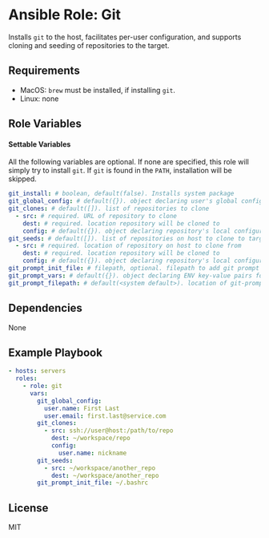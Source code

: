 # Ansible Role: Git

Installs `git` to the host, facilitates per-user configuration, and supports cloning and seeding of repositories to the target.

## Requirements

- MacOS: `brew` must be installed, if installing `git`.
- Linux: none

## Role Variables

#### Settable Variables

All the following variables are optional.  If none are specified, this role will simply try to install `git`. If `git` is found in the `PATH`, installation will be skipped.

```yaml
git_install: # boolean, default(false). Installs system package
git_global_config: # default({}). object declaring user's global configuration key-value pairs
git_clones: # default([]). list of repositories to clone
  - src: # required. URL of repository to clone
    dest: # required. location repository will be cloned to
    config: # default({}). object declaring repository's local configuration key-value pairs
git_seeds: # default([]). list of repositories on host to clone to target
  - src: # required. location of repository on host to clone from
    dest: # required. location repository will be cloned to
    config: # default({}). object declaring repository's local configuration key-value pairs
git_prompt_init_file: # filepath, optional. filepath to add git prompt configurations to shell environment
git_prompt_vars: # default({}). object declaring ENV key-value pairs for git prompt
git_prompt_filepath: # default(<system default>). location of git-prompt.sh
```

## Dependencies

None

## Example Playbook
```yaml
- hosts: servers
  roles:
    - role: git
      vars:
        git_global_config:
          user.name: First Last
          user.email: first.last@service.com
        git_clones:
          - src: ssh://user@host:/path/to/repo
            dest: ~/workspace/repo
            config:
              user.name: nickname
        git_seeds:
          - src: ~/workspace/another_repo
            dest: ~/workspace/another_repo
        git_prompt_init_file: ~/.bashrc
```

## License

MIT
